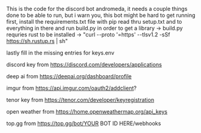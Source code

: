 This is the code for the discord bot andromeda, it needs a couple things done to be able to run, but i warn you, this bot might be hard to get running
first, install the requirements.txt file with pip
read thru setup.txt and to everything in there
and run build.py in order to get a library
  -> build.py requries rust to be installed
  -> "curl --proto '=https' --tlsv1.2 -sSf https://sh.rustup.rs | sh"
  
lastly fill in the missing entries for keys.env

discord key from https://discord.com/developers/applications

deep ai from https://deepai.org/dashboard/profile

imgur from https://api.imgur.com/oauth2/addclient?

tenor key from https://tenor.com/developer/keyregistration

open weather from https://home.openweathermap.org/api_keys

top.gg from https://top.gg/bot/YOUR BOT ID HERE/webhooks
